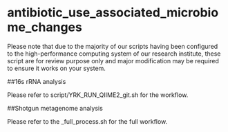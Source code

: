 # antibiotic_use_associated_microbiome_changes
Please note that due to the majority of our scripts having been configured to the high-performance computing system of our research institute, these script are for review purpose only and major modification may be required to ensure it works on your system.

##16s rRNA analysis

Please refer to script/YRK_RUN_QIIME2_git.sh for the workflow.

##Shotgun metagenome analysis

Please refer to the _full_process.sh for the full workflow.
